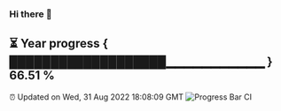### Hi there 👋
⏳ Year progress { ███████████████████▁▁▁▁▁▁▁▁▁▁▁ } 66.51 %
---
⏰ Updated on Wed, 31 Aug 2022 18:08:09 GMT
![Progress Bar CI](https://github.com/Moyi321/Moyi321/workflows/Progress%20Bar%20CI/badge.svg)
